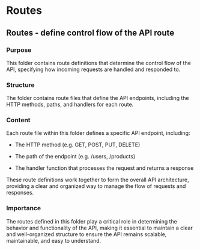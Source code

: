 # Routes

## Routes - define control flow of the API route

### Purpose

This folder contains route definitions that determine the control flow of the API, specifying how incoming requests are handled and responded to.

### Structure

The folder contains route files that define the API endpoints, including the HTTP methods, paths, and handlers for each route.

### Content

Each route file within this folder defines a specific API endpoint, including:

- The HTTP method (e.g. GET, POST, PUT, DELETE)

- The path of the endpoint (e.g. /users, /products)

- The handler function that processes the request and returns a response

These route definitions work together to form the overall API architecture, providing a clear and organized way to manage the flow of requests and responses.

### Importance

The routes defined in this folder play a critical role in determining the behavior and functionality of the API, making it essential to maintain a clear and well-organized structure to ensure the API remains scalable, maintainable, and easy to understand.
